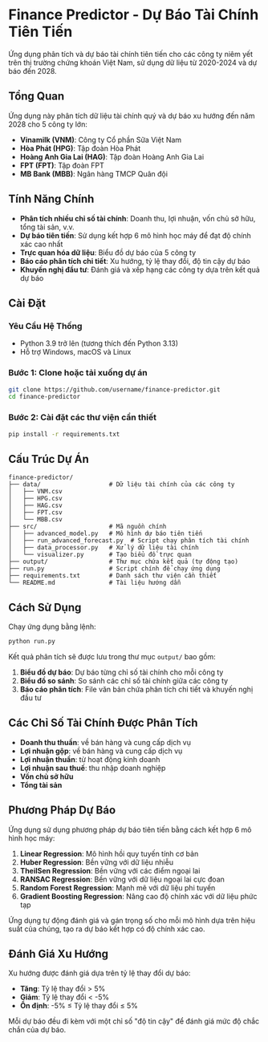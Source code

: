 # Finance Predictor - Dự Báo Tài Chính Tiên Tiến

Ứng dụng phân tích và dự báo tài chính tiên tiến cho các công ty niêm yết trên thị trường chứng khoán Việt Nam, sử dụng dữ liệu từ 2020-2024 và dự báo đến 2028.

## Tổng Quan

Ứng dụng này phân tích dữ liệu tài chính quý và dự báo xu hướng đến năm 2028 cho 5 công ty lớn:

- **Vinamilk (VNM)**: Công ty Cổ phần Sữa Việt Nam
- **Hòa Phát (HPG)**: Tập đoàn Hòa Phát
- **Hoàng Anh Gia Lai (HAG)**: Tập đoàn Hoàng Anh Gia Lai
- **FPT (FPT)**: Tập đoàn FPT
- **MB Bank (MBB)**: Ngân hàng TMCP Quân đội

## Tính Năng Chính

- **Phân tích nhiều chỉ số tài chính**: Doanh thu, lợi nhuận, vốn chủ sở hữu, tổng tài sản, v.v.
- **Dự báo tiên tiến**: Sử dụng kết hợp 6 mô hình học máy để đạt độ chính xác cao nhất
- **Trực quan hóa dữ liệu**: Biểu đồ dự báo của 5 công ty
- **Báo cáo phân tích chi tiết**: Xu hướng, tỷ lệ thay đổi, độ tin cậy dự báo
- **Khuyến nghị đầu tư**: Đánh giá và xếp hạng các công ty dựa trên kết quả dự báo

## Cài Đặt

### Yêu Cầu Hệ Thống

- Python 3.9 trở lên (tương thích đến Python 3.13)
- Hỗ trợ Windows, macOS và Linux

### Bước 1: Clone hoặc tải xuống dự án

```bash
git clone https://github.com/username/finance-predictor.git
cd finance-predictor
```

### Bước 2: Cài đặt các thư viện cần thiết

```bash
pip install -r requirements.txt
```

## Cấu Trúc Dự Án

```
finance-predictor/
├── data/                   # Dữ liệu tài chính của các công ty
│   ├── VNM.csv
│   ├── HPG.csv
│   ├── HAG.csv
│   ├── FPT.csv
│   └── MBB.csv
├── src/                    # Mã nguồn chính
│   ├── advanced_model.py   # Mô hình dự báo tiên tiến
│   ├── run_advanced_forecast.py  # Script chạy phân tích tài chính
│   ├── data_processor.py   # Xử lý dữ liệu tài chính
│   └── visualizer.py       # Tạo biểu đồ trực quan
├── output/                 # Thư mục chứa kết quả (tự động tạo)
├── run.py                  # Script chính để chạy ứng dụng
├── requirements.txt        # Danh sách thư viện cần thiết
└── README.md               # Tài liệu hướng dẫn
```

## Cách Sử Dụng

Chạy ứng dụng bằng lệnh:

```bash
python run.py
```

Kết quả phân tích sẽ được lưu trong thư mục `output/` bao gồm:

1. **Biểu đồ dự báo**: Dự báo từng chỉ số tài chính cho mỗi công ty
2. **Biểu đồ so sánh**: So sánh các chỉ số tài chính giữa các công ty
3. **Báo cáo phân tích**: File văn bản chứa phân tích chi tiết và khuyến nghị đầu tư

## Các Chỉ Số Tài Chính Được Phân Tích

- **Doanh thu thuần**: về bán hàng và cung cấp dịch vụ
- **Lợi nhuận gộp**: về bán hàng và cung cấp dịch vụ
- **Lợi nhuận thuần**: từ hoạt động kinh doanh
- **Lợi nhuận sau thuế**: thu nhập doanh nghiệp
- **Vốn chủ sở hữu**
- **Tổng tài sản**

## Phương Pháp Dự Báo

Ứng dụng sử dụng phương pháp dự báo tiên tiến bằng cách kết hợp 6 mô hình học máy:

1. **Linear Regression**: Mô hình hồi quy tuyến tính cơ bản
2. **Huber Regression**: Bền vững với dữ liệu nhiễu
3. **TheilSen Regression**: Bền vững với các điểm ngoại lai
4. **RANSAC Regression**: Bền vững với dữ liệu ngoại lai cực đoan
5. **Random Forest Regression**: Mạnh mẽ với dữ liệu phi tuyến
6. **Gradient Boosting Regression**: Nâng cao độ chính xác với dữ liệu phức tạp

Ứng dụng tự động đánh giá và gán trọng số cho mỗi mô hình dựa trên hiệu suất của chúng, tạo ra dự báo kết hợp có độ chính xác cao.

## Đánh Giá Xu Hướng

Xu hướng được đánh giá dựa trên tỷ lệ thay đổi dự báo:

- **Tăng**: Tỷ lệ thay đổi > 5%
- **Giảm**: Tỷ lệ thay đổi < -5%
- **Ổn định**: -5% ≤ Tỷ lệ thay đổi ≤ 5%

Mỗi dự báo đều đi kèm với một chỉ số "độ tin cậy" để đánh giá mức độ chắc chắn của dự báo.


